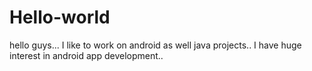 # Hello-world
hello guys...
I like to work on android as well java projects.. I have huge interest in android app development..
